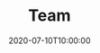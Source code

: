 ---
date: "2020-07-10T10:00:00"
summary: Who we are
title: "Team"
type: widget_page
aliases: [team]
---